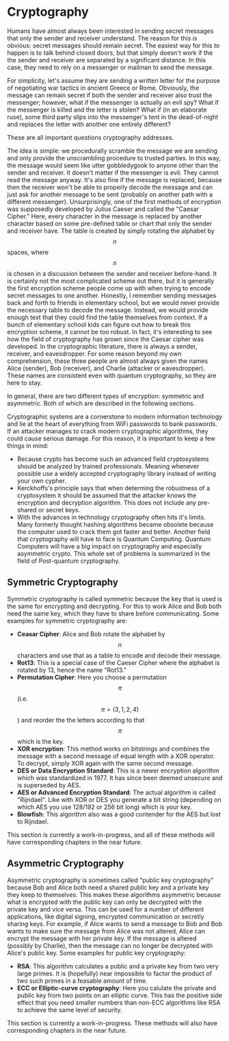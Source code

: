 # Cryptography

Humans have almost always been interested in sending secret messages that only the sender and receiver understand.
The reason for this is obvious: secret messages should remain secret.
The easiest way for this to happen is to talk behind closed doors, but that simply doesn't work if the the sender and receiver are separated by a significant distance.
In this case, they need to rely on a messenger or mailman to send the message.

For simplicity, let's assume they are sending a written letter for the purpose of negotiating war tactics in ancient Greece or Rome.
Obviously, the message can remain secret if both the sender and receiver also trust the messenger; however, what if the messenger is actually an evil spy?
What if the messenger is killed and the letter is stolen?
What if (in an elaborate ruse), some third party slips into the messenger's tent in the dead-of-night and replaces the letter with another one entirely different?

These are all important questions cryptography addresses.

The idea is simple: we procedurally scramble the message we are sending and only provide the unscrambling procedure to trusted parties.
In this way, the message would seem like utter gobbledygook to anyone other than the sender and receiver.
It doesn't matter if the messenger is evil.
They cannot read the message anyway.
It's also fine if the message is replaced, because then the receiver won't be able to properly decode the message and can just ask for another message to be sent (probably on another path with a different messenger).
Unsurprisingly, one of the first methods of encryption was supposedly developed by Julius Caeser and called the "Caesar Cipher."
Here, every character in the message is replaced by another character based on some pre-defined table or chart that only the sender and receiver have.
The table is created by simply rotating the alphabet by $$n$$ spaces, where $$n$$ is chosen in a discussion between the sender and receiver before-hand.
It is certainly not the most complicated scheme out there, but it is generally the first encryption scheme people come up with when trying to encode secret messages to one another.
Honestly, I remember sending messages back and forth to friends in elementary school, but we would never provide the necessary table to decode the message.
Instead, we would provide enough text that they could find the table themselves from context.
If a bunch of elementary school kids can figure out how to break this encryption scheme, it cannot be too robust.
In fact, it's interesting to see how the field of cryptography has grown since the Caesar cipher was developed.
In the cryptographic literature, there is always a sender, receiver, and eavesdropper.
For some reason beyond my own comprehension, these three people are almost always given the names Alice (sender), Bob (receiver), and Charlie (attacker or eavesdropper).
These names are consistent even with quantum cryptography, so they are here to stay.

In general, there are two different types of encryption: symmetric and asymmetric.
Both of which are described in the following sections.

Cryptographic systems are a cornerstone to modern information technology and lie at the heart of everything from WiFi passwords to bank passwords.
If an attacker manages to crack modern cryptographic algorithms, they could cause serious damage.
For this reason, it is important to keep a few things in mind:
* Because crypto has become such an advanced field cryptosystems should be analyzed by trained professionals. 
Meaning whenever possible use a widely accepted cryptography library instead of writing your own cypher.
* Kerckhoffs's principle says that when determing the robustness of a cryptosystem it should be assumed that the attacker knows the encryption and decryption algorithm. 
This does not include any pre-shared or secret keys.
* With the advances in technology cryptography often hits it's limits.
Many formerly thought hashing algorithms became obsolete because the computer used to crack them got faster and better.
Another field that cryptography will have to face is Quantum Computing.
Quantum Computers will have a big impact on cryptography and especially asymmetric crypto.
This whole set of problems is summarized in the field of Post-quantum cryptography.

## Symmetric Cryptography

Symmetric cryptography is called symmetric because the key that is used is the same for encrypting and decrypting. 
For this to work Alice and Bob both need the same key, which they have to share before communicating. 
Some examples for symmetric cryptography are:
* **Ceasar Cipher**: Alice and Bob rotate the alphabet by $$n$$ characters and use that as a table to encode and decode their message.
* **Rot13**: This is a special case of the Caeser Cipher where the alphabet is rotated by 13, hence the name "Rot13."
* **Permutation Cipher**: Here you choose a permutation $$\pi$$ (i.e. $$\pi=(3,1,2,4)$$) and reorder the the letters according to that $$\pi$$ which is the key.
* **XOR encryption**: This method works on bitstrings and combines the message with a second message of equal length with a XOR operator.
To decrypt, simply XOR again with the same second message.
* **DES or Data Encryption Standard**: This is a newer encryption algorithm which was standardized in 1977. 
It has since been deemed unsecure and is superseded by AES.
* **AES or Advanced Encryption Standard**: The actual algorithm is called "Rijndael". 
Like with XOR or DES you generate a bit string (depending on which AES you use 128/192 or 256 bit long) which is your key.
* **Blowfish**: This algorithm also was a good contender for the AES but lost to Rijndael.

This section is currently a work-in-progress, and all of these methods will have corresponding chapters in the near future.

## Asymmetric Cryptography

Asymmetric cryptography is sometimes called "public key cryptography" because Bob and Alice both need a shared public key and a private key they keep to themselves.
This makes these algorithms asymmetric because what is encrypted with the public key can only be decrypted with the private key and vice versa. 
This can be used for a number of different applications, like digital signing, encrypted communication or secretly sharing keys.
For example, if Alice wants to send a message to Bob and Bob wants to make sure the message from Alice was not altered, Alice can encrypt the message with her private key.
If the message is altered (possibly by Charlie), then the message can no longer be decrypted with Alice's public key.
Some examples for public key cryptography:
* **RSA**: This algorithm calculates a public and a private key from two very large primes. It is (hopefully) near impossible to factor the product of two such primes in a feasable amount of time.
* **ECC or Elliptic-curve cryptography**: Here you calulate the private and public key from two points on an elliptic curve. This has the positive side effect that you need smaller numbers than non-ECC algorithms like RSA to achieve the same level of security.

This section is currently a work-in-progress. These methods will also have corresponding chapters in the near future.